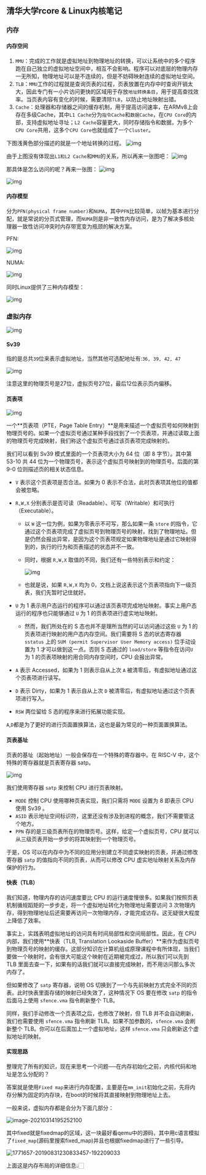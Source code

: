## 清华大学rcore & Linux内核笔记

### 内存

#### 内存空间

1. `MMU`：完成的工作就是虚拟地址到物理地址的转换，可以让系统中的多个程序跑在自己独立的虚拟地址空间中，相互不会影响。程序可以对底层的物理内存一无所知，物理地址可以是不连续的，但是不妨碍映射连续的虚拟地址空间。
2. `TLB`：`MMU`工作的过程就是查询页表的过程，页表放置在内存中时查询开销太大，因此专门有一小片访问更快的区域用于存放`地址转换条目`，用于提高查找效率。当页表内容有变化的时候，需要清除`TLB`，以防止地址映射出错。
3. `Cache`：处理器和存储器之间的缓存机制，用于提高访问速率，在ARMv8上会存在多级Cache，其中`L1 Cache`分为`指令Cache`和`数据Cache`，在`CPU Core`的内部，支持虚拟地址寻址；`L2 Cache`容量更大，同时存储指令和数据，为多个`CPU Core`共用，这多个`CPU Core`也就组成了一个`Cluster`。

下图浅黄色部分描述的就是一个地址转换的过程。
![img](https://cdn.jsdelivr.net/gh/xmmmmmovo/ResourcesBackup/blog/1771657-20190825003339798-684155442-20210225103904611.png)

由于上图没有体现出`L1和L2 Cache`和`MMU`的关系，所以再来一张图吧：
![img](https://cdn.jsdelivr.net/gh/xmmmmmovo/ResourcesBackup/blog/1771657-20190825003354426-1552689730-20210225103917902.png)

那具体是怎么访问的呢？再来一张图：
![img](https://cdn.jsdelivr.net/gh/xmmmmmovo/ResourcesBackup/blog/1771657-20190825003407960-1065344550.png)

![img](https://cdn.jsdelivr.net/gh/xmmmmmovo/ResourcesBackup/blog/1771657-20190825003429333-168689583.png)

#### 内存模型

分为`PFN(physical frame number)`和`NUMA`，其中`PFN`比较简单，以帧为基本进行分配，就是常说的分页式管理，而`NUMA`则是非一致性内存访问，是为了解决多核处理器一致性访问冲突时内存带宽变为瓶颈的解决方案。

PFN:

![img](https://cdn.jsdelivr.net/gh/xmmmmmovo/ResourcesBackup/blog/1771657-20190915182104342-747734013.png)

NUMA:

![img](https://cdn.jsdelivr.net/gh/xmmmmmovo/ResourcesBackup/blog/1771657-20190915182130622-1496868483.png)

同时Linux提供了三种内存模型：

![img](https://cdn.jsdelivr.net/gh/xmmmmmovo/ResourcesBackup/blog/1771657-20190915182145277-611308778.png)

### 虚拟内存

![img](https://cdn.jsdelivr.net/gh/xmmmmmovo/ResourcesBackup/blog/rcore_memory_layout.png)

#### Sv39

指的是总共`39`位来表示虚拟地址，当然其他可选配地址有:`36, 39, 42, 47`

![img](https://cdn.jsdelivr.net/gh/xmmmmmovo/ResourcesBackup/blog/sv39_address.png)

注意这里的物理页号是27位，虚拟页号27位，最后12位表示页内偏移。

#### 页表项

![img](https://cdn.jsdelivr.net/gh/xmmmmmovo/ResourcesBackup/blog/sv39_pte.jpg)

一个**页表项（PTE，Page Table Entry）**是用来描述一个虚拟页号如何映射到物理页号的。如果一个虚拟页号通过某种手段找到了一个页表项，并通过读取上面的物理页号完成映射，我们称这个虚拟页号通过该页表项完成映射的。

我们可以看到 Sv39 模式里面的一个页表项大小为 64 位（即 8 字节）。其中第 53-10 共 44 位为一个物理页号，表示这个虚拟页号映射到的物理页号。后面的第 9-0 位则描述页的相关状态信息。

- `V` 表示这个页表项是否合法。如果为 0 表示不合法，此时页表项其他位的值都会被忽略。

- `R,W,X` 分别表示是否可读（Readable）、可写（Writable）和可执行（Executable）。

  - 以 `W` 这一位为例，如果为零表示不可写，那么如果一条 `store` 的指令，它通过这个页表项完成了虚拟页号到物理页号的映射，找到了物理地址。但是仍然会报出异常，是因为这个页表项规定如果物理地址是通过它映射得到的，执行的行为和页表描述的状态并不一致。

  - 同时，根据 `R,W,X` 取值的不同，我们还有一些特别表示和约定：

    ![img](https://cdn.jsdelivr.net/gh/xmmmmmovo/ResourcesBackup/blog/sv39_rwx.jpg)

  - 也就是说，如果 `R,W,X` 均为 0，文档上说这表示这个页表项指向下一级页表，我们先暂时记住就好。

- `U` 为 1 表示用户态运行的程序可以通过该页表项完成地址映射。事实上用户态运行的程序也只能够通过 `U` 为 1 的页表项进行虚实地址映射。

  - 然而，我们所处在的 S 态也并不是理所当然的可以访问通过这些 `U` 为 1 的页表项进行映射的用户态内存空间。我们需要将 S 态的状态寄存器 `sstatus` 上的 `SUM (permit Supervisor User Memory access)` 位手动设置为 1 才可以做到这一点。否则 S 态通过的 `load/store` 等指令在访问`U` 为 1 的页表项映射的用合同内存空间时，CPU 会报出异常。

- `A` 表示 Accessed，如果为 1 则表示自从上次 `A` 被清零后，有虚拟地址通过这个页表项进行读写。

- `D` 表示 Dirty，如果为 1 表示自从上次 `D` 被清零后，有虚拟地址通过这个页表项进行写入。

- `RSW` 两位留给 S 态的程序来进行拓展功能实现。

`A`,`D`都是为了更好的进行页面置换算法，这也是最为常见的一种页面置换算法。

#### 页表基址

页表的基址（起始地址）一般会保存在一个特殊的寄存器中。在 RISC-V 中，这个特殊的寄存器就是页表寄存器 satp。

![img](https://cdn.jsdelivr.net/gh/xmmmmmovo/ResourcesBackup/blog/sv39_satp.jpg)

我们使用寄存器 `satp` 来控制 CPU 进行页表映射。

- `MODE` 控制 CPU 使用哪种页表实现，我们只需将 `MODE` 设置为 8 即表示 CPU 使用 Sv39 。
- `ASID` 表示地址空间标识符，这里还没有涉及到进程的概念，我们不需要管这个地方。
- `PPN` 存的是三级页表所在的物理页号。这样，给定一个虚拟页号，CPU 就可以从三级页表开始一步步的将其映射到一个物理页号。

于是，OS 可以在内存中为不同的应用分别建立不同虚实映射的页表，并通过修改寄存器 `satp` 的值指向不同的页表，从而可以修改 CPU 虚实地址映射关系及内存保护的行为。

#### 快表（TLB）

我们知道，物理内存的访问速度要比 CPU 的运行速度慢很多。如果我们按照页表机制循规蹈矩的一步步走，将一个虚拟地址转化为物理地址需要访问 3 次物理内存，得到物理地址后还需要再访问一次物理内存，才能完成访存。这无疑很大程度上降低了效率。

事实上，实践表明虚拟地址的访问具有时间局部性和空间局部性。因此，在 CPU 内部，我们使用**快表（TLB, Translation Lookaside Buffer）**来作为虚拟页号到物理页号的映射的缓存。这部分知识在计算机组成原理课程中有所体现，当我们要做一个映射时，会有很大可能这个映射在近期被完成过，所以我们可以先到 TLB 里面去查一下，如果有的话我们就可以直接完成映射，而不用访问那么多次内存了。

但如果修改了 `satp` 寄存器，说明 OS 切换到了一个与先前映射方式完全不同的页表。此时快表里面存储的映射已经失效了，这种情况下 OS 要在修改 `satp` 的指令后面马上使用 `sfence.vma` 指令刷新整个 TLB。

同样，我们手动修改一个页表项之后，也修改了映射，但 TLB 并不会自动刷新，我们也需要使用 `sfence.vma` 指令刷新 TLB。如果不加参数的，`sfence.vma` 会刷新整个 TLB。你可以在后面加上一个虚拟地址，这样 `sfence.vma` 只会刷新这个虚拟地址的映射。

#### 实现思路

整理完了所有的知识，现在来思考一个问题──在内存初始化之前，内核代码和地址是怎么分配的？

答案就是使用`Fixed map`来进行内存配置，主要是在`mm_init`初始化之前，先将内存分解为固定的内存块，在boot的时候将其直接映射到物理地址上去。

一般来说，虚拟内存都是会分为下面几部分：

![image-20210314195252100](https://cdn.jsdelivr.net/gh/xmmmmmovo/ResourcesBackup/blog/image-20210314195252100.png)

其中fixed就是fixedmap的区域，这一块最好看qemu中的源码，其中用c语言模拟了`fixed_map`(源码里搜索fixed_map)并且也根据fixedmap进行了一些引导。

![1771657-20190831230833457-192209033](https://cdn.jsdelivr.net/gh/xmmmmmovo/ResourcesBackup/blog/1771657-20190831230833457-192209033.png)

上面这是内存布局的详细信息👆🏻

















